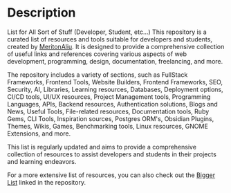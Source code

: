# Description

List for All Sort of Stuff (Developer, Student, etc...) This repository is a curated list of resources and tools suitable for developers and students, created by [MeritonAliu](https://github.com/MeritonAliu/). It is designed to provide a comprehensive collection of useful links and references covering various aspects of web development, programming, design, documentation, freelancing, and more.

The repository includes a variety of sections, such as FullStack Frameworks, Frontend Tools, Website Builders, Frontend Frameworks, SEO, Security, AI, Libraries, Learning resources, Databases, Deployment options, CI/CD tools, UI/UX resources, Project Management tools, Programming Languages, APIs, Backend resources, Authentication solutions, Blogs and News, Useful Tools, File-related resources, Documentation tools, Ruby Gems, CLI Tools, Inspiration sources, Postgres ORM's, Obsidian Plugins, Themes, Wikis, Games, Benchmarking tools, Linux resources, GNOME Extensions, and more.

This list is regularly updated and aims to provide a comprehensive collection of resources to assist developers and students in their projects and learning endeavors.

For a more extensive list of resources, you can also check out the [Bigger List](https://github.com/sdmg15/Best-websites-a-programmer-should-visit) linked in the repository.
